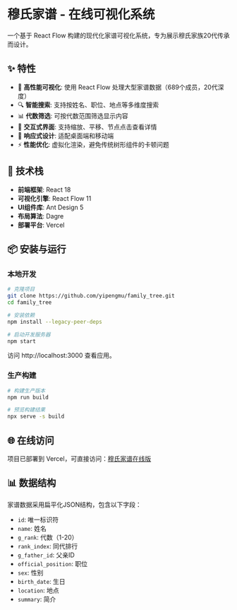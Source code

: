 # 穆氏家谱 - 在线可视化系统

一个基于 React Flow 构建的现代化家谱可视化系统，专为展示穆氏家族20代传承而设计。

## ✨ 特性

- 🌳 **高性能可视化**: 使用 React Flow 处理大型家谱数据（689个成员，20代深度）
- 🔍 **智能搜索**: 支持按姓名、职位、地点等多维度搜索
- 📊 **代数筛选**: 可按代数范围筛选显示内容
- 🎨 **交互式界面**: 支持缩放、平移、节点点击查看详情
- 📱 **响应式设计**: 适配桌面端和移动端
- ⚡ **性能优化**: 虚拟化渲染，避免传统树形组件的卡顿问题

## 🚀 技术栈

- **前端框架**: React 18
- **可视化引擎**: React Flow 11
- **UI组件库**: Ant Design 5
- **布局算法**: Dagre
- **部署平台**: Vercel

## 📦 安装与运行

### 本地开发

```bash
# 克隆项目
git clone https://github.com/yipengmu/family_tree.git
cd family_tree

# 安装依赖
npm install --legacy-peer-deps

# 启动开发服务器
npm start
```

访问 http://localhost:3000 查看应用。

### 生产构建

```bash
# 构建生产版本
npm run build

# 预览构建结果
npx serve -s build
```

## 🌐 在线访问

项目已部署到 Vercel，可直接访问：[穆氏家谱在线版](https://family-tree-mu.vercel.app)

## 📊 数据结构

家谱数据采用扁平化JSON结构，包含以下字段：

- `id`: 唯一标识符
- `name`: 姓名
- `g_rank`: 代数（1-20）
- `rank_index`: 同代排行
- `g_father_id`: 父亲ID
- `official_position`: 职位
- `sex`: 性别
- `birth_date`: 生日
- `location`: 地点
- `summary`: 简介